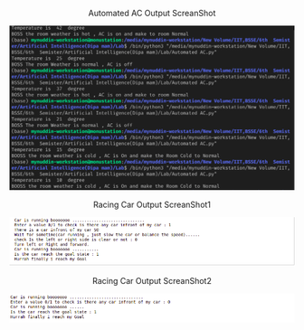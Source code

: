 
<p align="center">
  
  <p align="center">Automated AC Output ScreanShot</p>  
  <img src="AutomatedAC_op.png" alt="Automatic AC" width="1000"/>
  <p align="center">Racing Car Output ScreanShot1</p>  
  <img src="Racing car op1.png" alt="Racing car" width="1000"/>
  <p align="center">Racing Car Output ScreanShot2</p>  
  <img src="Racing Car op2.png" alt="Racing car" width="1000"/>


</p>
